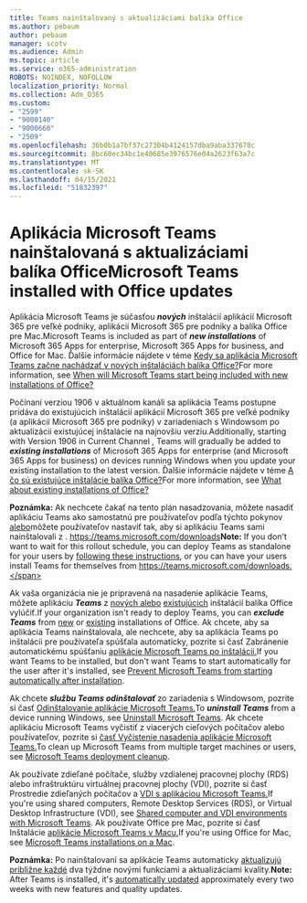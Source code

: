```yaml
---
title: Teams nainštalovaný s aktualizáciami balíka Office
ms.author: pebaum
author: pebaum
manager: scotv
ms.audience: Admin
ms.topic: article
ms.service: o365-administration
ROBOTS: NOINDEX, NOFOLLOW
localization_priority: Normal
ms.collection: Adm_O365
ms.custom:
- "2599"
- "9000140"
- "9000660"
- "2509"
ms.openlocfilehash: 36b0b1a7bf37c27304b4124157dba9aba337678c
ms.sourcegitcommit: 8bc60ec34bc1e40685e3976576e04a2623f63a7c
ms.translationtype: MT
ms.contentlocale: sk-SK
ms.lasthandoff: 04/15/2021
ms.locfileid: "51832397"
---
```

# <a name="microsoft-teams-installed-with-office-updates"></a><span data-ttu-id="0e286-102">Aplikácia Microsoft Teams nainštalovaná s aktualizáciami balíka Office</span><span class="sxs-lookup"><span data-stu-id="0e286-102">Microsoft Teams installed with Office updates</span></span>

<span data-ttu-id="0e286-103">Aplikácia Microsoft Teams je súčasťou ***nových*** inštalácií aplikácií Microsoft 365 pre veľké podniky, aplikácií Microsoft 365 pre podniky a balíka Office pre Mac.</span><span class="sxs-lookup"><span data-stu-id="0e286-103">Microsoft Teams is included as part of ***new installations*** of Microsoft 365 Apps for enterprise, Microsoft 365 Apps for business, and Office for Mac.</span></span> <span data-ttu-id="0e286-104">Ďalšie informácie nájdete v téme [Kedy sa aplikácia Microsoft Teams začne nachádzať v nových inštaláciách balíka Office?](https://docs.microsoft.com/deployoffice/teams-install#when-will-microsoft-teams-start-being-included-with-new-installations-of-microsoft-365-apps)</span><span class="sxs-lookup"><span data-stu-id="0e286-104">For more information, see [When will Microsoft Teams start being included with new installations of Office?](https://docs.microsoft.com/deployoffice/teams-install#when-will-microsoft-teams-start-being-included-with-new-installations-of-microsoft-365-apps)</span></span>

<span data-ttu-id="0e286-105">Počínaní verziou 1906 v aktuálnom kanáli  sa aplikácia Teams postupne pridáva do existujúcich inštalácií aplikácií Microsoft 365 pre veľké podniky (a aplikácií Microsoft 365 pre podniky) v zariadeniach s Windowsom po aktualizácii existujúcej inštalácie na najnovšiu verziu.</span><span class="sxs-lookup"><span data-stu-id="0e286-105">Additionally, starting with Version 1906 in Current Channel , Teams will gradually be added to ***existing installations*** of Microsoft 365 Apps for enterprise (and Microsoft 365 Apps for business) on devices running Windows when you update your existing installation to the latest version.</span></span> <span data-ttu-id="0e286-106">Ďalšie informácie nájdete v téme [A čo sú existujúce inštalácie balíka Office?](https://docs.microsoft.com/deployoffice/teams-install#what-about-existing-installations-of-microsoft-365-apps)</span><span class="sxs-lookup"><span data-stu-id="0e286-106">For more information, see [What about existing installations of Office?](https://docs.microsoft.com/deployoffice/teams-install#what-about-existing-installations-of-microsoft-365-apps)</span></span>

<span data-ttu-id="0e286-107">**Poznámka:** Ak nechcete čakať na tento plán nasadzovania, môžete nasadiť aplikáciu Teams ako samostatnú pre používateľov podľa týchto pokynov [alebo](https://docs.microsoft.com/MicrosoftTeams/msi-deployment)môžete používateľov nastaviť tak, aby si aplikáciu Teams sami nainštalovali z . https://teams.microsoft.com/downloads</span><span class="sxs-lookup"><span data-stu-id="0e286-107">**Note:** If you don't want to wait for this rollout schedule, you can deploy Teams as standalone for your users by [following these instructions](https://docs.microsoft.com/MicrosoftTeams/msi-deployment), or you can have your users install Teams for themselves from https://teams.microsoft.com/downloads.</span></span>

<span data-ttu-id="0e286-108">Ak vaša organizácia nie je pripravená na nasadenie aplikácie Teams, môžete aplikáciu ***Teams*** z [nových alebo](https://docs.microsoft.com/deployoffice/teams-install#how-to-exclude-microsoft-teams-from-new-installations-of-microsoft-365-apps) [existujúcich](https://docs.microsoft.com/deployoffice/teams-install#use-group-policy-to-control-the-installation-of-microsoft-teams) inštalácií balíka Office vylúčiť.</span><span class="sxs-lookup"><span data-stu-id="0e286-108">If your organization isn't ready to deploy Teams, you can ***exclude Teams*** from [new](https://docs.microsoft.com/deployoffice/teams-install#how-to-exclude-microsoft-teams-from-new-installations-of-microsoft-365-apps) or [existing](https://docs.microsoft.com/deployoffice/teams-install#use-group-policy-to-control-the-installation-of-microsoft-teams) installations of Office.</span></span> <span data-ttu-id="0e286-109">Ak chcete, aby sa aplikácia Teams nainštalovala, ale nechcete, aby sa aplikácia Teams po inštalácii pre používateľa spúšťala automaticky, pozrite si časť Zabránenie automatickému spúšťaniu [aplikácie Microsoft Teams po inštalácii.](https://docs.microsoft.com/deployoffice/teams-install#use-group-policy-to-prevent-microsoft-teams-from-starting-automatically-after-installation)</span><span class="sxs-lookup"><span data-stu-id="0e286-109">If you want Teams to be installed, but don't want Teams to start automatically for the user after it's installed, see [Prevent Microsoft Teams from starting automatically after installation](https://docs.microsoft.com/deployoffice/teams-install#use-group-policy-to-prevent-microsoft-teams-from-starting-automatically-after-installation).</span></span>

<span data-ttu-id="0e286-110">Ak chcete ***službu Teams odinštalovať*** zo zariadenia s Windowsom, pozrite si časť [Odinštalovanie aplikácie Microsoft Teams.](https://support.office.com/article/uninstall-microsoft-teams-3b159754-3c26-4952-abe7-57d27f5f4c81)</span><span class="sxs-lookup"><span data-stu-id="0e286-110">To ***uninstall Teams*** from a device running Windows, see [Uninstall Microsoft Teams](https://support.office.com/article/uninstall-microsoft-teams-3b159754-3c26-4952-abe7-57d27f5f4c81).</span></span> <span data-ttu-id="0e286-111">Ak chcete aplikáciu Microsoft Teams vyčistiť z viacerých cieľových počítačov alebo používateľov, pozrite si [časť Vyčistenie nasadenia aplikácie Microsoft Teams.](https://docs.microsoft.com/microsoftteams/scripts/powershell-script-teams-deployment-clean-up)</span><span class="sxs-lookup"><span data-stu-id="0e286-111">To clean up Microsoft Teams from multiple target machines or users, see [Microsoft Teams deployment cleanup](https://docs.microsoft.com/microsoftteams/scripts/powershell-script-teams-deployment-clean-up).</span></span>

<span data-ttu-id="0e286-112">Ak používate zdieľané počítače, služby vzdialenej pracovnej plochy (RDS) alebo infraštruktúru virtuálnej pracovnej plochy (VDI), pozrite si časť Prostredie zdieľaných počítačov a [VDI s aplikáciou Microsoft Teams.](https://docs.microsoft.com/deployoffice/teams-install#shared-computer-and-vdi-environments-with-microsoft-teams)</span><span class="sxs-lookup"><span data-stu-id="0e286-112">If you're using shared computers, Remote Desktop Services (RDS), or Virtual Desktop Infrastructure (VDI), see [Shared computer and VDI environments with Microsoft Teams](https://docs.microsoft.com/deployoffice/teams-install#shared-computer-and-vdi-environments-with-microsoft-teams).</span></span> <span data-ttu-id="0e286-113">Ak používate Office pre Mac, pozrite si časť Inštalácie [aplikácie Microsoft Teams v Macu.](https://docs.microsoft.com/deployoffice/teams-install#microsoft-teams-installations-on-a-mac)</span><span class="sxs-lookup"><span data-stu-id="0e286-113">If you're using Office for Mac, see [Microsoft Teams installations on a Mac](https://docs.microsoft.com/deployoffice/teams-install#microsoft-teams-installations-on-a-mac).</span></span>

<span data-ttu-id="0e286-114">**Poznámka:** Po nainštalovaní sa aplikácie Teams automaticky [aktualizujú približne každé](https://docs.microsoft.com/deployoffice/teams-install#feature-and-quality-updates-for-microsoft-teams) dva týždne novými funkciami a aktualizáciami kvality.</span><span class="sxs-lookup"><span data-stu-id="0e286-114">**Note:** After Teams is installed, it's [automatically updated](https://docs.microsoft.com/deployoffice/teams-install#feature-and-quality-updates-for-microsoft-teams) approximately every two weeks with new features and quality updates.</span></span> 